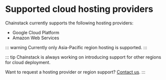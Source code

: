 # Supported cloud hosting providers

Chainstack currently supports the following hosting providers:

* Google Cloud Platform
* Amazon Web Services

::: warning
Currently only Asia-Pacific region hosting is supported.
:::

::: tip
Chainstack is always working on introducing support for other regions for cloud deployment.

Want to request a hosting provider or region support? [Contact us](https://chainstack.com/contact/).
:::